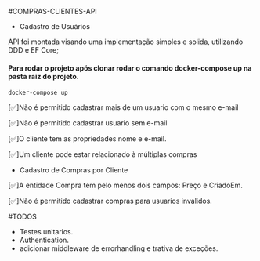 #COMPRAS-CLIENTES-API
- Cadastro de Usuários

API foi montada visando uma implementação simples e solida, utilizando DDD e EF Core;

#### Para rodar o projeto após clonar rodar o comando docker-compose up na pasta raiz do projeto.

```
docker-compose up
```

[:white_check_mark:]Não é permitido cadastrar mais de um usuario com o mesmo e-mail

[:white_check_mark:]Não é permitido cadastrar usuario sem e-mail

[:white_check_mark:]O cliente tem as propriedades nome e e-mail.

[:white_check_mark:]Um cliente pode estar relacionado à múltiplas compras

- Cadastro de Compras por Cliente

[:white_check_mark:]A entidade Compra tem pelo menos dois campos: Preço e CriadoEm.
  
[:white_check_mark:]Não é permitido cadastrar compras para usuarios invalidos.


#TODOS
- Testes unitarios.
- Authentication.
- adicionar middleware de errorhandling e trativa de exceções.
